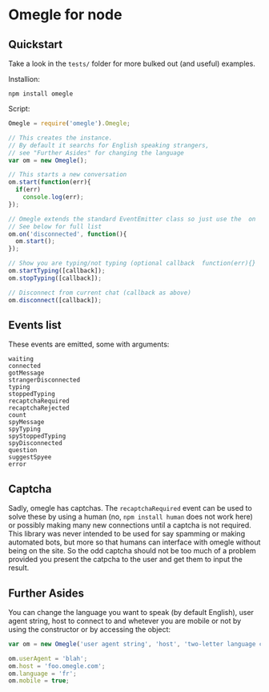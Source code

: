 Omegle for node
===

Quickstart
---

Take a look in the `tests/` folder for more bulked out (and useful) examples.

Installion:

    npm install omegle

Script:

```javascript
Omegle = require('omegle').Omegle;

// This creates the instance.
// By default it searchs for English speaking strangers,
// see "Further Asides" for changing the language
var om = new Omegle();

// This starts a new conversation
om.start(function(err){
  if(err)
    console.log(err);
});

// Omegle extends the standard EventEmitter class so just use the  on  function to subscribe to them
// See below for full list
om.on('disconnected', function(){
  om.start();
});

// Show you are typing/not typing (optional callback  function(err){}  when request completes)
om.startTyping([callback]);
om.stopTyping([callback]);

// Disconnect from current chat (callback as above)
om.disconnect([callback]);
```

Events list
---

These events are emitted, some with arguments:

    waiting
    connected
    gotMessage
    strangerDisconnected
    typing
    stoppedTyping
    recaptchaRequired
    recaptchaRejected
    count
    spyMessage
    spyTyping
    spyStoppedTyping
    spyDisconnected
    question
    suggestSpyee
    error

Captcha
---

Sadly, omegle has captchas. The `recaptchaRequired` event can be used to solve these by using a human (no, `npm install human` does not work here) or possibly making many new connections until a captcha is not required. This library was never intended to be used for say spamming or making automated bots, but more so that humans can interface with omegle without being on the site. So the odd captcha should not be too much of a problem provided you present the catpcha to the user and get them to input the result.

Further Asides
---

You can change the language you want to speak (by default English), user agent string, host to connect to and whetever you are mobile or not by using the constructor or by accessing the object:

```javascript
var om = new Omegle('user agent string', 'host', 'two-letter language code', 'mobile true/false');

om.userAgent = 'blah';
om.host = 'foo.omegle.com';
om.language = 'fr';
om.mobile = true;
```
